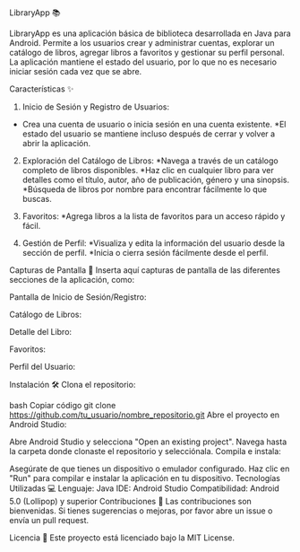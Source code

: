 LibraryApp 📚

LibraryApp es una aplicación básica de biblioteca desarrollada en Java para Android. Permite a los usuarios crear y administrar cuentas, explorar un catálogo de libros, agregar libros a favoritos y gestionar su perfil personal. La aplicación mantiene el estado del usuario, por lo que no es necesario iniciar sesión cada vez que se abre.

Características ✨

1. Inicio de Sesión y Registro de Usuarios:
* Crea una cuenta de usuario o inicia sesión en una cuenta existente.
*El estado del usuario se mantiene incluso después de cerrar y volver a abrir la aplicación.

2. Exploración del Catálogo de Libros:
*Navega a través de un catálogo completo de libros disponibles.
*Haz clic en cualquier libro para ver detalles como el título, autor, año de publicación, género y una sinopsis.
*Búsqueda de libros por nombre para encontrar fácilmente lo que buscas.

3. Favoritos:
*Agrega libros a la lista de favoritos para un acceso rápido y fácil.

4. Gestión de Perfil:
*Visualiza y edita la información del usuario desde la sección de perfil.
*Inicia o cierra sesión fácilmente desde el perfil.

Capturas de Pantalla 📸
Inserta aquí capturas de pantalla de las diferentes secciones de la aplicación, como:

Pantalla de Inicio de Sesión/Registro:

Catálogo de Libros:

Detalle del Libro:

Favoritos:

Perfil del Usuario:

Instalación 🛠️
Clona el repositorio:

bash
Copiar código
git clone https://github.com/tu_usuario/nombre_repositorio.git
Abre el proyecto en Android Studio:

Abre Android Studio y selecciona "Open an existing project".
Navega hasta la carpeta donde clonaste el repositorio y selecciónala.
Compila e instala:

Asegúrate de que tienes un dispositivo o emulador configurado.
Haz clic en "Run" para compilar e instalar la aplicación en tu dispositivo.
Tecnologías Utilizadas 💻
Lenguaje: Java
IDE: Android Studio
Compatibilidad: Android 5.0 (Lollipop) y superior
Contribuciones 🤝
Las contribuciones son bienvenidas. Si tienes sugerencias o mejoras, por favor abre un issue o envía un pull request.

Licencia 📄
Este proyecto está licenciado bajo la MIT License.

